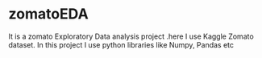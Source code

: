 # zomatoEDA
It is a zomato Exploratory Data analysis project .here I use Kaggle Zomato dataset. 
In this project I use python libraries like Numpy, Pandas etc
